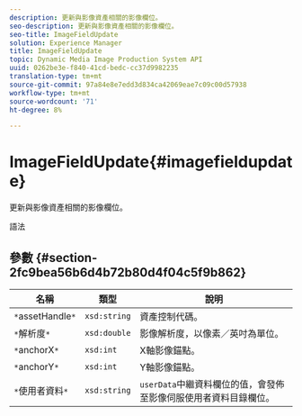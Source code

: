 ```yaml
---
description: 更新與影像資產相關的影像欄位。
seo-description: 更新與影像資產相關的影像欄位。
seo-title: ImageFieldUpdate
solution: Experience Manager
title: ImageFieldUpdate
topic: Dynamic Media Image Production System API
uuid: 0262be3e-f840-41cd-bedc-cc37d9982235
translation-type: tm+mt
source-git-commit: 97a84e8e7edd3d834ca42069eae7c09c00d57938
workflow-type: tm+mt
source-wordcount: '71'
ht-degree: 8%

---
```



# ImageFieldUpdate{#imagefieldupdate}

更新與影像資產相關的影像欄位。

語法

## 參數 {#section-2fc9bea56b6d4b72b80d4f04c5f9b862}

| 名稱 | 類型 | 說明 |
|---|---|---|
| `*`assetHandle`*` | `xsd:string` | 資產控制代碼。 |
| `*`解析度`*` | `xsd:double` | 影像解析度，以像素／英吋為單位。 |
| `*`anchorX`*` | `xsd:int` | X軸影像錨點。 |
| `*`anchorY`*` | `xsd:int` | Y軸影像錨點。 |
| `*`使用者資料`*` | `xsd:string` | `userData`中繼資料欄位的值，會發佈至影像伺服使用者資料目錄欄位。 |

